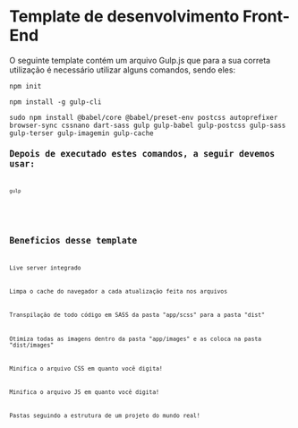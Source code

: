 <h1>Template de desenvolvimento Front-End</h1>
<p>O seguinte template contém um arquivo Gulp.js que para a sua correta utilização é necessário utilizar alguns comandos, sendo eles:</p>
<p><code>npm init</code></p>
<p><code>npm install -g gulp-cli</code></p>
<code>sudo npm install @babel/core @babel/preset-env postcss autoprefixer browser-sync cssnano dart-sass gulp gulp-babel gulp-postcss gulp-sass gulp-terser gulp-imagemin gulp-cache<code>
<h2>Depois de executado estes comandos, a seguir devemos usar: </h2>
<p><code>gulp</code></p>
<br><br>
<h2>Beneficios desse template</h2>
<p>Live server integrado</p>
<p>Limpa o cache do navegador a cada atualização feita nos arquivos</p>
<p>Transpilação de todo código em SASS da pasta "app/scss" para a pasta "dist"</p>
<p>Otimiza todas as imagens dentro da pasta "app/images" e as coloca na pasta "dist/images"</p>
<p>Minifica o arquivo CSS em quanto você digita!</p>
<p>Minifica o arquivo JS em quanto você digita!</p>
<p>Pastas seguindo a estrutura de um projeto do mundo real!</p>